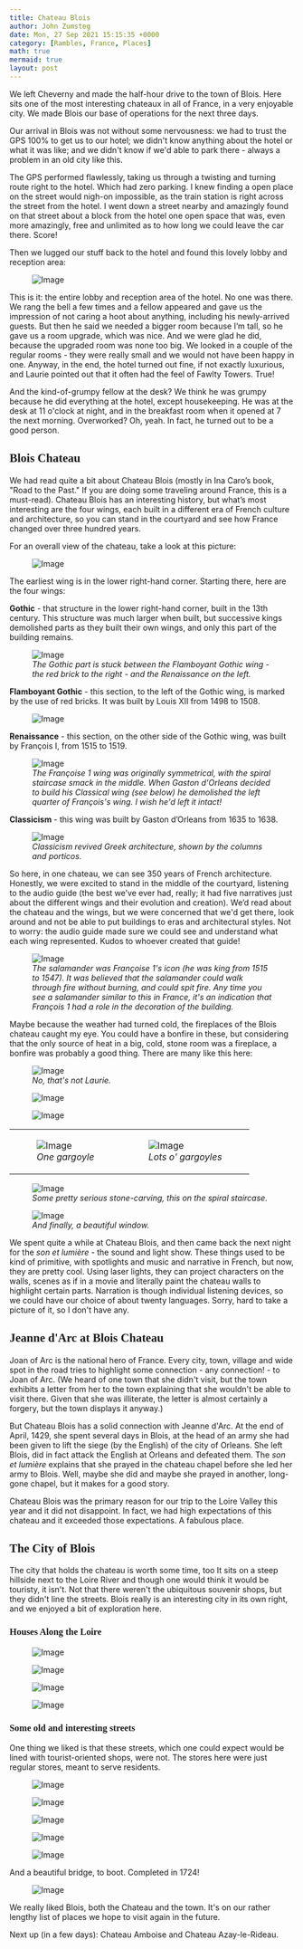 ```yaml
---
title: Chateau Blois
author: John Zumsteg
date: Mon, 27 Sep 2021 15:15:35 +0000
category: [Rambles, France, Places]
math: true
mermaid: true
layout: post
---
```

We left Cheverny and made the half-hour drive to the town of Blois. Here sits one of the most interesting chateaux in all of France, in a very enjoyable city. We made Blois our base of operations for the next three days.

Our arrival in Blois was not without some nervousness: we had to trust the GPS 100% to get us to our hotel; we didn't know anything about the hotel or what it was like; and we didn't know if we'd able to park there - always a problem in an old city like this.

The GPS performed flawlessly, taking us through a twisting and turning route right to the hotel. Which had zero parking. I knew finding a open place on the street would nigh-on impossible, as the train station is right across the street from the hotel. I went down a street nearby and amazingly found on that street about a block from the hotel one open space that was, even more amazingly, free and unlimited as to how long we could leave the car there. Score!

Then we lugged our stuff back to the hotel and found this lovely lobby and reception area:

<figure class = "landscape">
	<img src="{{"/assets/images/2021/09/IMG_4642.jpg" | prepend: site.baseurl | prepend: site.url }}" alt="Image" />
	<figcaption></figcaption>
</figure>



This is it: the entire lobby and reception area of the hotel. No one was there. We rang the bell a few times and a fellow appeared and gave us the impression of not caring a hoot about anything, including his newly-arrived guests. But then he said we needed a bigger room because I’m tall, so he gave us a room upgrade, which was nice. And we were glad he did, because the upgraded room was none too big. We looked in a couple of the regular rooms - they were really small and we would not have been happy in one. Anyway, in the end, the hotel turned out fine, if not exactly luxurious, and Laurie pointed out that it often had the feel of Fawlty Towers. True!

And the kind-of-grumpy fellow at the desk? We think he was grumpy because he did everything at the hotel, except housekeeping. He was at the desk at 11 o'clock at night, and in the breakfast room when it opened at 7 the next morning. Overworked? Oh, yeah. In fact, he turned out to be a good person.
<h2 style="font-family: verdana;">Blois Chateau</h2>
We had read quite a bit about Chateau Blois (mostly in Ina Caro’s book, "Road to the Past." If you are doing some traveling around France, this is a must-read). Chateau Blois has an interesting history, but what’s most interesting are the four wings, each built in a different era of French culture and architecture, so you can stand in the courtyard and see how France changed over three hundred years.

For an overall view of the chateau, take a look at this picture:

<figure class = "landscape">
	<img src="{{"/assets/images/2021/09/Chateau-de-Blois.jpg" | prepend: site.baseurl | prepend: site.url }}" alt="Image" />
	<figcaption></figcaption>
</figure>


The earliest wing is in the lower right-hand corner. Starting there, here are the four wings:

<strong>Gothic</strong> - that structure in the lower right-hand corner, built in the 13th century. This structure was much larger when built, but successive kings demolished parts as they built their own wings, and only this part of the building remains.

<figure class = "landscape">
	<img src="{{"/assets/images/2021/09/DSC01380.jpg" | prepend: site.baseurl | prepend: site.url }}" alt="Image" />
	<figcaption><em>The Gothic part is stuck between the Flamboyant Gothic wing - the red brick to the right - and the Renaissance on the left.</em></figcaption>
</figure>



<strong>Flamboyant Gothic</strong> - this section, to the left of the Gothic wing, is marked by the use of red bricks. It was built by Louis XII from 1498 to 1508.

<figure class = "landscape">
	<img src="{{"/assets/images/2021/09/DSC01382.jpg" | prepend: site.baseurl | prepend: site.url }}" alt="Image" />
	<figcaption></figcaption>
</figure>


<strong>Renaissance</strong> - this section, on the other side of the Gothic wing, was built by François I, from 1515 to 1519.

<figure class = "landscape">
	<img src="{{"/assets/images/2021/09/DSC01383.jpg" | prepend: site.baseurl | prepend: site.url }}" alt="Image" />
	<figcaption><em>The Françoise 1 wing was originally symmetrical, with the spiral staircase smack in the middle. When Gaston d'Orleans decided to build his Classical wing (see below) he demolished the left quarter of François's wing. I wish he'd left it intact!</em></figcaption>
</figure>



<strong>Classicism</strong> - this wing was built by Gaston d’Orleans from 1635 to 1638.

<figure class = "landscape">
	<img src="{{"/assets/images/2021/09/DSC01384.jpg" | prepend: site.baseurl | prepend: site.url }}" alt="Image" />
	<figcaption><em>Classicism revived Greek architecture, shown by the columns and porticos.</em></figcaption>
</figure>



So here, in one chateau, we can see 350 years of French architecture. Honestly, we were excited to stand in the middle of the courtyard, listening to the audio guide (the best we’ve ever had, really; it had five narratives just about the different wings and their evolution and creation). We’d read about the chateau and the wings, but we were concerned that we'd get there, look around and not be able to put buildings to eras and architectural styles. Not to worry: the audio guide made sure we could see and understand what each wing represented. Kudos to whoever created that guide!

<figure class = "landscape">
	<img src="{{"/assets/images/2021/09/DSC01395.jpg" | prepend: site.baseurl | prepend: site.url }}" alt="Image" />
	<figcaption><em>The salamander was Françoise 1's icon (he was king from 1515 to 1547). It was believed that the salamander could walk through fire without burning, and could spit fire. Any time you see a salamander similar to this in France, it's an indication that François 1 had a role in the decoration of the building.</em></figcaption>
</figure>



Maybe because the weather had turned cold, the fireplaces of the Blois chateau caught my eye. You could have a bonfire in these, but considering that the only source of heat in a big, cold, stone room was a fireplace, a bonfire was probably a good thing. There are many like this here:

<figure class = "portrait">
	<img src="{{"/assets/images/2021/09/DSC01403.jpg" | prepend: site.baseurl | prepend: site.url }}" alt="Image" />
	<figcaption><em>No, that's not Laurie.</em></figcaption>
</figure>



<figure class = "landscape">
	<img src="{{"/assets/images/2021/09/DSC01422.jpg" | prepend: site.baseurl | prepend: site.url }}" alt="Image" />
	<figcaption></figcaption>
</figure>

<figure class = "portrait">
	<img src="{{"/assets/images/2021/09/DSC01412.jpg" | prepend: site.baseurl | prepend: site.url }}" alt="Image" />
	<figcaption></figcaption>
</figure>


<table>
<tbody>
<tr>
<td>

<figure class = "portrait">
	<img src="{{"/assets/images/2021/09/DSC01410.jpg" | prepend: site.baseurl | prepend: site.url }}" alt="Image" />
	<figcaption><em>One gargoyle</em></figcaption>
</figure>

</td>
<td>

<figure class = "portrait">
	<img src="{{"/assets/images/2021/09/DSC01409.jpg" | prepend: site.baseurl | prepend: site.url }}" alt="Image" />
	<figcaption><em>Lots o' gargoyles</em></figcaption>
</figure>

</td>
</tr>
</tbody>
</table>
<figure class = "landscape">
	<img src="{{"/assets/images/2021/09/DSC01417.jpg" | prepend: site.baseurl | prepend: site.url }}" alt="Image" />
	<figcaption><em>Some pretty serious stone-carving, this on the spiral staircase.</em></figcaption>
</figure>



<figure class = "portrait">
	<img src="{{"/assets/images/2021/09/DSC01411.jpg" | prepend: site.baseurl | prepend: site.url }}" alt="Image" />
	<figcaption><em>And finally, a beautiful window.</em></figcaption>
</figure>



We spent quite a while at Chateau Blois, and then came back the next night for the *son et lumière* - the sound and light show. These things used to be kind of primitive, with spotlights and music and narrative in French, but now, they are pretty cool. Using laser lights, they can project characters on the walls, scenes as if in a movie and literally paint the chateau walls to highlight certain parts. Narration is though individual listening devices, so we could have our choice of about twenty languages. Sorry, hard to take a picture of it, so I don't have any.
<h2 style="font-family: verdana;">Jeanne d'Arc at Blois Chateau</h2>
Joan of Arc is&nbsp;the national hero of France. Every city, town, village and wide spot in the road tries to highlight some connection - any connection! - to Joan of Arc. (We heard of one town that she didn't visit, but the town exhibits a letter from her to the town explaining that she wouldn't be able to visit there. Given that she was illiterate, the letter is almost certainly a forgery, but the town displays it anyway.)

But Chateau Blois has a solid connection with Jeanne d'Arc. At the end of April, 1429, she spent several days in Blois, at the head of an army she had been given to lift the siege (by the English) of the city of Orleans. She left Blois, did in fact attack the English at Orleans and defeated them. The *son et lumière* explains that she prayed in the chateau chapel before she led her army to Blois. Well, maybe she did and maybe she prayed in another, long-gone chapel, but it makes for a good story.

Chateau Blois was the primary reason for our trip to the Loire Valley this year and it did not disappoint. In fact, we had high expectations of this chateau and it exceeded those expectations. A fabulous place.
<h2 style="font-family: verdana;">The City of Blois</h2>
The city that holds the chateau is worth some time, too It sits on a steep hillside next to the Loire River and though one would think it would be touristy, it isn't. Not that there weren't the ubiquitous souvenir shops, but they didn't line the streets. Blois really is an interesting city in its own right, and we enjoyed a bit of exploration here.
<h3 style="font-family: verdana;">Houses Along the Loire</h3>
<figure class = "landscape">
	<img src="{{"/assets/images/2021/09/DSC01523.jpg" | prepend: site.baseurl | prepend: site.url }}" alt="Image" />
	<figcaption></figcaption>
</figure>

 <figure class = "landscape">
	<img src="{{"/assets/images/2021/09/DSC01515.jpg" | prepend: site.baseurl | prepend: site.url }}" alt="Image" />
	<figcaption></figcaption>
</figure>

 <figure class = "landscape">
	<img src="{{"/assets/images/2021/09/DSC01512.jpg" | prepend: site.baseurl | prepend: site.url }}" alt="Image" />
	<figcaption></figcaption>
</figure>

 <figure class = "landscape">
	<img src="{{"/assets/images/2021/09/DSC01507.jpg" | prepend: site.baseurl | prepend: site.url }}" alt="Image" />
	<figcaption></figcaption>
</figure>


<h3 style="font-family: verdana;">Some old and interesting streets</h3>
One thing we liked is that these streets, which one could expect would be lined with tourist-oriented shops, were not. The stores here were just regular stores, meant to serve residents.
<figure class = "portrait">
	<img src="{{"/assets/images/2021/09/DSC01491.jpg" | prepend: site.baseurl | prepend: site.url }}" alt="Image" />
	<figcaption></figcaption>
</figure>



<figure class = "portrait">
	<img src="{{"/assets/images/2021/09/DSC01536.jpg" | prepend: site.baseurl | prepend: site.url }}" alt="Image" />
	<figcaption></figcaption>
</figure>


<figure class = "portrait">
	<img src="{{"/assets/images/2021/09/DSC01533.jpg" | prepend: site.baseurl | prepend: site.url }}" alt="Image" />
	<figcaption></figcaption>
</figure>


<figure class = "portrait">
	<img src="{{"/assets/images/2021/09/DSC01467.jpg" | prepend: site.baseurl | prepend: site.url }}" alt="Image" />
	<figcaption></figcaption>
</figure>



<figure class = "landscape">
	<img src="{{"/assets/images/2021/09/DSC01494.jpg" | prepend: site.baseurl | prepend: site.url }}" alt="Image" />
	<figcaption></figcaption>
</figure>


And a beautiful bridge, to boot. Completed in 1724!
<figure class = "landscape">
	<img src="{{"/assets/images/2021/09/DSC01518.jpg" | prepend: site.baseurl | prepend: site.url }}" alt="Image" />
	<figcaption></figcaption>
</figure>


We really liked Blois, both the Chateau and the town. It's on our rather lengthy list of places we hope to visit again in the future.

Next up (in a few days): Chateau Amboise and Chateau Azay-le-Rideau.
